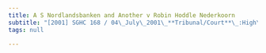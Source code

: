 ```yaml
---
title: A S Nordlandsbanken and Another v Robin Hoddle Nederkoorn
subtitle: "[2001] SGHC 168 / 04\_July\_2001\_**Tribunal/Court**\_:High\_Court\_**Coram**\_:G\_P\_Selvam\_J\_**Counsel\_Name(s)**\_:Michael\_Hwang,\_SC\_with\_Christine\_M\_Chan\_(Allen\_&\_Gledhill)\_for\_the\_plaintiffs;\_Thomas\_Tan\_(Haridass\_Ho\_&\_Partners)\_for\_the\_defendant\_**Parties**\_:A\_S\_Nordlandsbanken;\_Skandinaviska\_Enskilda\_Banken\_London\_Branch\_—\_Robin\_Hoddle\_Nederkoorn"
tags: null

---
```


